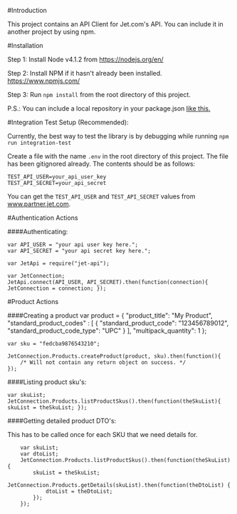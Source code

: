 #Introduction

This project contains an API Client for Jet.com's API. You can include it in another project by using npm.

#Installation

Step 1: Install Node v4.1.2 from https://nodejs.org/en/

Step 2: Install NPM if it hasn't already been installed. https://www.npmjs.com/

Step 3: Run `npm install` from the root directory of this project.

P.S.: You can include a local repository in your package.json [ like this. ][1]

#Integration Test Setup (Recommended):

Currently, the best way to test the library is by debugging while running `npm run integration-test`

Create a file with the name `.env` in the root directory of this project. The file has been gitignored already.
The contents should be as follows:

    TEST_API_USER=your_api_user_key
    TEST_API_SECRET=your_api_secret

You can get the `TEST_API_USER` and `TEST_API_SECRET` values from www.partner.jet.com.

#Authentication Actions

####Authenticating:

    var API_USER = "your api user key here.";
    var API_SECRET = "your api secret key here.";

    var JetApi = require("jet-api");

    var JetConnection;
    JetApi.connect(API_USER, API_SECRET).then(function(connection){ JetConnection = connection; });

#Product Actions

####Creating a product
    var product = {
        "product_title": "My Product",
        "standard_product_codes" : [
            {
                "standard_product_code": "123456789012",
                "standard_product_code_type": "UPC"
            }
        ],
        "multipack_quantity": 1
    };

    var sku = "fedcba9876543210";

    JetConnection.Products.createProduct(product, sku).then(function(){
        /* Will not contain any return object on success. */
    });

####Listing product sku's:

    var skuList;
    JetConnection.Products.listProductSkus().then(function(theSkuList){ skuList = theSkuList; });

####Getting detailed product DTO's:

This has to be called once for each SKU that we need details for.

        var skuList;
        var dtoList;
        JetConnection.Products.listProductSkus().then(function(theSkuList){
            skuList = theSkuList;
            JetConnection.Products.getDetails(skuList).then(function(theDtoList) {
                dtoList = theDtoList;
            });
        });


[1]: http://stackoverflow.com/questions/14381898/local-dependency-in-package-json